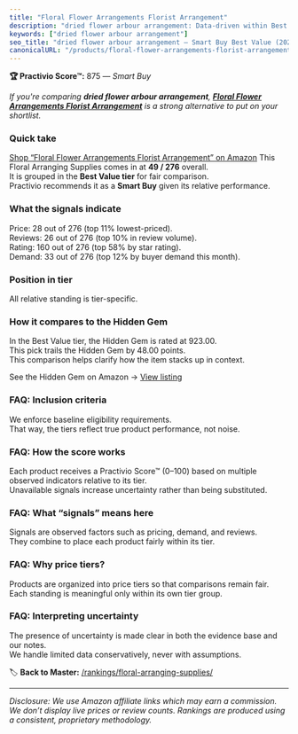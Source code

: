 ```yaml
---
title: "Floral Flower Arrangements Florist Arrangement"
description: "dried flower arbour arrangement: Data-driven within Best Value ranking using the Practivio Score™. Positioned by quality, value, demand, findability, momentum."
keywords: ["dried flower arbour arrangement"]
seo_title: "dried flower arbour arrangement — Smart Buy Best Value (2025)"
canonicalURL: "/products/floral-flower-arrangements-florist-arrangement-B07X91RJDF/"
---
```


**🏆 Practivio Score™:** 875 — _Smart Buy_


*If you're comparing **dried flower arbour arrangement**, **[Floral Flower Arrangements Florist Arrangement](https://www.amazon.com/dp/B07X91RJDF?tag=practivio-20)** is a strong alternative to put on your shortlist.*
### Quick take
[Shop “Floral Flower Arrangements Florist Arrangement” on Amazon](https://www.amazon.com/dp/B07X91RJDF?tag=practivio-20)
This Floral Arranging Supplies comes in at **49 / 276** overall.  
It is grouped in the **Best Value tier** for fair comparison.  
Practivio recommends it as a **Smart Buy** given its relative performance.

### What the signals indicate
Price: 28 out of 276 (top 11% lowest-priced).  
Reviews: 26 out of 276 (top 10% in review volume).  
Rating: 160 out of 276 (top 58% by star rating).  
Demand: 33 out of 276 (top 12% by buyer demand this month).

### Position in tier
All relative standing is tier-specific.

### How it compares to the Hidden Gem
In the Best Value tier, the Hidden Gem is rated at 923.00.  
This pick trails the Hidden Gem by 48.00 points.  
This comparison helps clarify how the item stacks up in context.  

See the Hidden Gem on Amazon → [View listing](https://www.amazon.com/dp/B0BN11WN56?tag=practivio-20)

### FAQ: Inclusion criteria
We enforce baseline eligibility requirements.  
That way, the tiers reflect true product performance, not noise.

### FAQ: How the score works
Each product receives a Practivio Score™ (0–100) based on multiple observed indicators relative to its tier.  
Unavailable signals increase uncertainty rather than being substituted.

### FAQ: What “signals” means here
Signals are observed factors such as pricing, demand, and reviews.  
They combine to place each product fairly within its tier.

### FAQ: Why price tiers?
Products are organized into price tiers so that comparisons remain fair.  
Each standing is meaningful only within its own tier group.

### FAQ: Interpreting uncertainty
The presence of uncertainty is made clear in both the evidence base and our notes.  
We handle limited data conservatively, never with assumptions.


🏷️ **Back to Master:** [/rankings/floral-arranging-supplies/](/rankings/floral-arranging-supplies/)

---
_Disclosure: We use Amazon affiliate links which may earn a commission. We don’t display live prices or review counts. Rankings are produced using a consistent, proprietary methodology._
